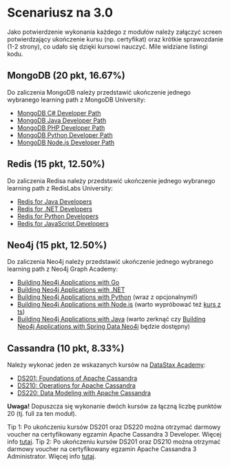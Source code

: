 # Scenariusz na 3.0
Jako potwierdzenie wykonania każdego z modułów należy załączyć screen potwierdzający ukończenie kursu (np. certyfikat) oraz krótkie sprawozdanie (1-2 strony), co udało się dzięki kursowi nauczyć. Mile widziane listingi kodu.

## MongoDB (20 pkt, 16.67%)
Do zaliczenia MongoDB należy przedstawić ukończenie jednego wybranego learning path z MongoDB University:
* [MongoDB C# Developer Path](https://learn.mongodb.com/learning-paths/using-mongodb-with-c-sharp)
* [MongoDB Java Developer Path](https://learn.mongodb.com/learning-paths/mongodb-java-developer-path)
* [MongoDB PHP Developer Path](https://learn.mongodb.com/learning-paths/mongodb-php-developer-path)
* [MongoDB Python Developer Path](https://learn.mongodb.com/learning-paths/mongodb-python-developer-path)
* [MongoDB Node.js Developer Path](https://learn.mongodb.com/learning-paths/mongodb-nodejs-developer-path)


## Redis (15 pkt, 12.50%)
Do zaliczenia Redisa należy przedstawić ukończenie jednego wybranego learning path z RedisLabs University:
* [Redis for Java Developers](https://university.redis.com/courses/ru102j/)
* [Redis for .NET Developers](https://university.redis.com/courses/ru102n/)
* [Redis for Python Developers](https://university.redis.com/courses/ru102py/)
* [Redis for JavaScript Developers](https://university.redis.com/courses/ru102js/)


## Neo4j (15 pkt, 12.50%)
Do zaliczenia Neo4j należy przedstawić ukończenie jednego wybranego learning path z Neo4j Graph Academy:
* [Building Neo4j Applications with Go](https://graphacademy.neo4j.com/courses/app-go/)
* [Building Neo4j Applications with .NET](https://graphacademy.neo4j.com/courses/app-dotnet/)
* [Building Neo4j Applications with Python](https://graphacademy.neo4j.com/courses/app-python/) (wraz z opcjonalnymi!)
* [Building Neo4j Applications with Node.js](https://graphacademy.neo4j.com/courses/app-nodejs/) (warto wypróbować też [kurs z ts](https://graphacademy.neo4j.com/courses/app-typescript/))
* [Building Neo4j Applications with Java](https://graphacademy.neo4j.com/courses/app-java/) (warto zerknąć czy [Building Neo4j Applications with Spring Data Neo4j](https://graphacademy.neo4j.com/courses/app-spring-data/) będzie dostępny)


## Cassandra (10 pkt, 8.33%)
Należy wykonać jeden ze wskazanych kursów na [DataStax Academy](https://datastax.academy/course/):
* [DS201: Foundations of Apache Cassandra](https://datastax.academy/course/view.php?id=6)
* [DS210: Operations for Apache Cassandra](https://datastax.academy/course/view.php?id=8)
* [DS220: Data Modeling with Apache Cassandra](https://datastax.academy/course/view.php?id=7)

**Uwaga!** Dopuszcza się wykonanie dwóch kursów za łączną liczbę punktów 20 (tj. full za ten moduł).

Tip 1: Po ukończeniu kursów DS201 oraz DS220 można otrzymać darmowy voucher na certyfikowany egzamin Apache Cassandra 3 Developer. Więcej info [tutaj](https://datastax.academy/).
Tip 2: Po ukończeniu kursów DS201 oraz DS210 można otrzymać darmowy voucher na certyfikowany egzamin Apache Cassandra 3 Administrator. Więcej info [tutaj](https://datastax.academy/).

